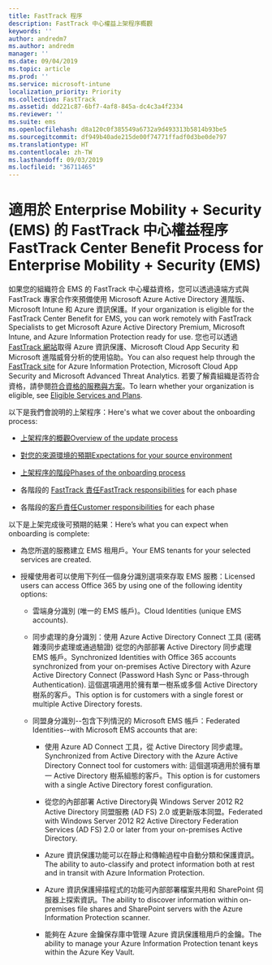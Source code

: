 ```yaml
---
title: FastTrack 程序
description: FastTrack 中心權益上架程序概觀
keywords: ''
author: andredm7
ms.author: andredm
manager: ''
ms.date: 09/04/2019
ms.topic: article
ms.prod: ''
ms.service: microsoft-intune
localization_priority: Priority
ms.collection: FastTrack
ms.assetid: dd221c87-6bf7-4af8-845a-dc4c3a4f2334
ms.reviewer: ''
ms.suite: ems
ms.openlocfilehash: d8a120c0f385549a6732a9d493313b5814b93be5
ms.sourcegitcommit: df949b40ade215de00f74771ffadf0d3be0de797
ms.translationtype: HT
ms.contentlocale: zh-TW
ms.lasthandoff: 09/03/2019
ms.locfileid: "36711465"
---
```

# <a name="fasttrack-center-benefit-process-for-enterprise-mobility--security-ems"></a><span data-ttu-id="354f6-103">適用於 Enterprise Mobility + Security (EMS) 的 FastTrack 中心權益程序</span><span class="sxs-lookup"><span data-stu-id="354f6-103">FastTrack Center Benefit Process for Enterprise Mobility + Security (EMS)</span></span>
<span data-ttu-id="354f6-104">如果您的組織符合 EMS 的 FastTrack 中心權益資格，您可以透過遠端方式與 FastTrack 專家合作來預備使用 Microsoft Azure Active Directory 進階版、Microsoft Intune 和 Azure 資訊保護。</span><span class="sxs-lookup"><span data-stu-id="354f6-104">If your organization is eligible for the FastTrack Center Benefit for EMS, you can work remotely with FastTrack Specialists to get Microsoft Azure Active Directory Premium, Microsoft Intune, and Azure Information Protection ready for use.</span></span> <span data-ttu-id="354f6-105">您也可以透過 [FastTrack 網站](https://www.microsoft.com/fasttrack/microsoft-365/ems)取得 Azure 資訊保護、Microsoft Cloud App Security 和 Microsoft 進階威脅分析的使用協助。</span><span class="sxs-lookup"><span data-stu-id="354f6-105">You can also request help through the [FastTrack site](https://www.microsoft.com/fasttrack/microsoft-365/ems) for Azure Information Protection, Microsoft Cloud App Security and Microsoft Advanced Threat Analytics.</span></span> <span data-ttu-id="354f6-106">若要了解貴組織是否符合資格，請參閱[符合資格的服務與方案](M365-eligible-services-and-plans.md)。</span><span class="sxs-lookup"><span data-stu-id="354f6-106">To learn whether your organization is eligible, see [Eligible Services and Plans](M365-eligible-services-and-plans.md).</span></span>


<span data-ttu-id="354f6-107">以下是我們會說明的上架程序：</span><span class="sxs-lookup"><span data-stu-id="354f6-107">Here's what we cover about the onboarding process:</span></span>

-   [<span data-ttu-id="354f6-108">上架程序的概觀</span><span class="sxs-lookup"><span data-stu-id="354f6-108">Overview of the update process</span></span>](EMS-fasttrack-benefit-overview.md)

-   [<span data-ttu-id="354f6-109">對您的來源環境的預期</span><span class="sxs-lookup"><span data-stu-id="354f6-109">Expectations for your source environment</span></span>](EMS-source-environment-expectations.md)

-   [<span data-ttu-id="354f6-110">上架程序的階段</span><span class="sxs-lookup"><span data-stu-id="354f6-110">Phases of the onboarding process</span></span>](EMS-onboarding-phases.md)

-   <span data-ttu-id="354f6-111">各階段的 [FastTrack 責任](EMS-fasttrack-responsibilities.md)</span><span class="sxs-lookup"><span data-stu-id="354f6-111">[FastTrack responsibilities](EMS-fasttrack-responsibilities.md) for each phase</span></span>

-   <span data-ttu-id="354f6-112">各階段的[客戶責任](EMS-your-responsibilities.md)</span><span class="sxs-lookup"><span data-stu-id="354f6-112">[Customer responsibilities](EMS-your-responsibilities.md) for each phase</span></span>

<span data-ttu-id="354f6-113">以下是上架完成後可預期的結果：</span><span class="sxs-lookup"><span data-stu-id="354f6-113">Here’s what you can expect when onboarding is complete:</span></span>

-   <span data-ttu-id="354f6-114">為您所選的服務建立 EMS 租用戶。</span><span class="sxs-lookup"><span data-stu-id="354f6-114">Your EMS tenants for your selected services are created.</span></span>

-   <span data-ttu-id="354f6-115">授權使用者可以使用下列任一個身分識別選項來存取 EMS 服務：</span><span class="sxs-lookup"><span data-stu-id="354f6-115">Licensed users can access Office 365 by using one of the following identity options:</span></span>

    -   <span data-ttu-id="354f6-116">雲端身分識別 (唯一的 EMS 帳戶)。</span><span class="sxs-lookup"><span data-stu-id="354f6-116">Cloud Identities (unique EMS accounts).</span></span>

    -   <span data-ttu-id="354f6-117">同步處理的身分識別：使用 Azure Active Directory Connect 工具 (密碼雜湊同步處理或通過驗證) 從您的內部部署 Active Directory 同步處理 EMS 帳戶。</span><span class="sxs-lookup"><span data-stu-id="354f6-117">Synchronized Identities with Office 365 accounts synchronized from your on-premises Active Directory with Azure Active Directory Connect (Password Hash Sync or Pass-through Authentication).</span></span> <span data-ttu-id="354f6-118">這個選項適用於擁有單一樹系或多個 Active Directory 樹系的客戶。</span><span class="sxs-lookup"><span data-stu-id="354f6-118">This option is for customers with a single forest or multiple Active Directory forests.</span></span>

    -   <span data-ttu-id="354f6-119">同盟身分識別--包含下列情況的 Microsoft EMS 帳戶：</span><span class="sxs-lookup"><span data-stu-id="354f6-119">Federated Identities--with Microsoft EMS accounts that are:</span></span>

        -   <span data-ttu-id="354f6-120">使用 Azure AD Connect 工具，從 Active Directory 同步處理。</span><span class="sxs-lookup"><span data-stu-id="354f6-120">Synchronized from Active Directory with the Azure Active Directory Connect tool for customers with:</span></span> <span data-ttu-id="354f6-121">這個選項適用於擁有單一 Active Directory 樹系組態的客戶。</span><span class="sxs-lookup"><span data-stu-id="354f6-121">This option is for customers with a single Active Directory forest configuration.</span></span>

        -   <span data-ttu-id="354f6-122">從您的內部部署 Active Directory與 Windows Server 2012 R2 Active Directory 同盟服務 (AD FS) 2.0 或更新版本同盟。</span><span class="sxs-lookup"><span data-stu-id="354f6-122">Federated with Windows Server 2012 R2 Active Directory Federation Services (AD FS) 2.0 or later from your on-premises Active Directory.</span></span>

        -   <span data-ttu-id="354f6-123">Azure 資訊保護功能可以在靜止和傳輸過程中自動分類和保護資訊。</span><span class="sxs-lookup"><span data-stu-id="354f6-123">The ability to auto-classify and protect information both at rest and in transit with Azure Information Protection.</span></span> 

        -   <span data-ttu-id="354f6-124">Azure 資訊保護掃描程式的功能可內部部署檔案共用和 SharePoint 伺服器上探索資訊。</span><span class="sxs-lookup"><span data-stu-id="354f6-124">The ability to discover information within on-premises file shares and SharePoint servers with the Azure Information Protection scanner.</span></span> 

        -   <span data-ttu-id="354f6-125">能夠在 Azure 金鑰保存庫中管理 Azure 資訊保護租用戶的金鑰。</span><span class="sxs-lookup"><span data-stu-id="354f6-125">The ability to manage your Azure Information Protection tenant keys within the Azure Key Vault.</span></span> 
